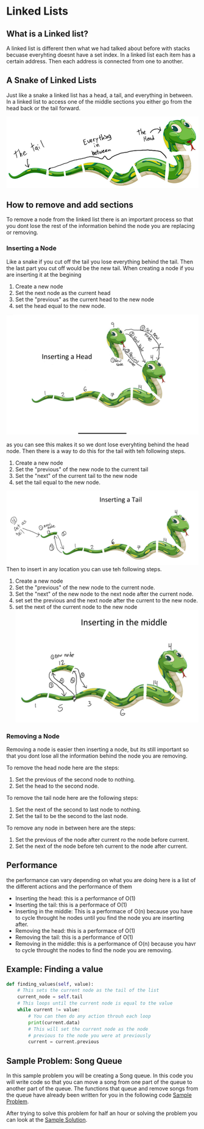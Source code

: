 # Linked Lists
## What is a Linked list?
A linked list is different then what we had talked about before with stacks becuase everyhting doesnt have a set index. In a linked list each item has a certain address. Then each address is connected from one to another.

## A Snake of Linked Lists
Just like a snake a linked list has a head, a tail, and everything in between. In a linked list to access one of the middle sections you either go from the head back or the tail forward. 

![snake](Images\Snake_linked_list.jpeg)
## How to remove and add sections
To remove a node from the linked list there is an important process so that you dont lose the rest of the information behind the node you are replacing or removing. 

### Inserting a Node
Like a snake if you cut off the tail you lose everything behind the tail. Then the last part you cut off would be the new tail. When creating a node if you are inserting it at the begining 
1. Create a new node
2. Set the next node as the current head
3. Set the "previous"  as the current head to the new node
4. set the head equal to the new node.

![](Images/inserting_head.png)

as you can see this makes it so we dont lose everyhting behind the head node. Then there is a way to do this for the tail with teh following steps.

1. Create a new node
2. Set the "previous" of the new node to the current tail
3. Set the "next" of the current tail to the new node
4. set the tail equal to the new node.

![](Images/Inserting_tail.png)
Then to insert in any location you can use teh following steps.
1. Create a new node
2. Set the "previous" of the new node to the current node.
3. Set the "next" of the new node to the next node after the current node. 
4. set set the previous and the next node after the current to the new node.
5. set the next of the current node to the new node
![](Images/Snake_body.png)

### Removing a Node
Removing a node is easier then inserting a node, but its still important so that you dont lose all the information behind the node you are removing. 

To remove the head node here are the steps:
1. Set the previous of the second node to nothing.
2. Set the head to the second node. 

To remove the tail node here are the following steps:
1. Set the next of the second to last node to nothing.
2. Set the tail to be the second to the last node.

To remove any node in between here are the steps:
1. Set the previous of the node after current ro the node before current.
2. Set the next of the node before teh current to the node after current.

## Performance
the performance can vary depending on what you are doing here is a list of the different actions and the performance of them

- Inserting the head: this is a performance of O(1)
- Inserting the tail: this is a performace of O(1)
- Inserting in the middle: This is a performace of O(n) because you have to cycle throught he nodes until you find the node you are inserting after.
- Removing the head: this is a performace of O(1)
- Removing the tail: this is a performance of O(1)
- Removing in the middle: this is a performance of O(n) because you havr to cycle throught the nodes to find the node you are removing. 

## Example: Finding a value
```py
def finding_values(self, value):
    # This sets the current node as the tail of the list
    current_node = self.tail
    # This loops until the current node is equal to the value
    while current != value:
        # You can then do any action throuh each loop
        print(current.data)
        # This will set the current node as the node 
        # previous to the node you were at previously
        current = current.previous
```
## Sample Problem: Song Queue
In this sample problem you will be creating a Song queue. In this code you will write code so that you can move a song from one part of the queue to another part of the queue. The functions that queue and remove songs from the queue have already been written for you in the following code [Sample Problem](Python_Files/Given_code2.py).

After trying to solve this problem for half an hour or solving the problem you can look at the [Sample Solution](Python_Files/Sample_answer2.py).